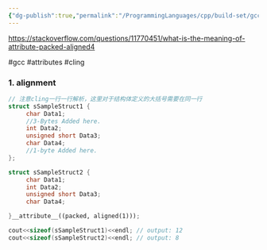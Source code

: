 ```yaml
---
{"dg-publish":true,"permalink":"/ProgrammingLanguages/cpp/build-set/gcc/gcc attributes/","noteIcon":"3"}
---
```


https://stackoverflow.com/questions/11770451/what-is-the-meaning-of-attribute-packed-aligned4

#gcc #attributes #cling
### 1. alignment

```cpp
// 注意cling一行一行解析，这里对于结构体定义的大括号需要在同一行
struct sSampleStruct1 {
     char Data1;
     //3-Bytes Added here.
     int Data2;
     unsigned short Data3;
     char Data4;
     //1-byte Added here.
};

struct sSampleStruct2 {
     char Data1;
     int Data2;
     unsigned short Data3;
     char Data4;

}__attribute__((packed, aligned(1)));

cout<<sizeof(sSampleStruct1)<<endl; // output: 12
cout<<sizeof(sSampleStruct2)<<endl; // output: 8
```




